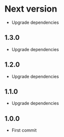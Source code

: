 # Next version
+ Upgrade dependencies

## 1.3.0
+ Upgrade dependencies

## 1.2.0
+ Upgrade dependencies

## 1.1.0
+ Upgrade dependencies

## 1.0.0
+ First commit
